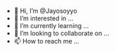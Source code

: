 - 👋 Hi, I’m @Jayosoyyo
- 👀 I’m interested in ...
- 🌱 I’m currently learning ...
- 💞️ I’m looking to collaborate on ...
- 📫 How to reach me ...

<!---
Jayosoyyo/Jayosoyyo is a ✨ special ✨ repository because its `README.md` (this file) appears on your GitHub profile.
You can click the Preview link to take a look at your changes.
--->
